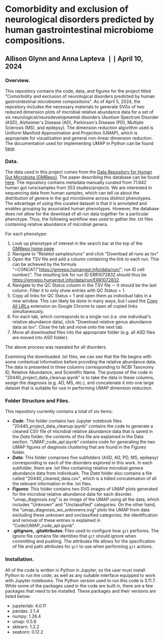 # Comorbidity and exclusion of neurological disorders predicted by human gastrointestinal microbiome compositions.
## Allison Glynn and Anna Lapteva  $\text{ }\mid\mid\text{ }$   April 10, 2024

### Overview.
This repository contains the code, data, and figures for the project titled "Comorbidity and exclusion of neurological disorders predicted by human gastrointestinal microbiome compositions". As of April 5, 2024, the repository includes the necessary materials to generate SVGs of two reduced dimension plots of microbial relative abundance data for a set of six neurological/neurodevelopmental disorders (Austism Spectrum Disorder (ASD), Alzheimer's Disease (AD), Parkinson's Disease (PD), Multiple Sclerosis (MS), and epilepsy). The dimension reduction algorithm used is Uniform Manifold Approximation and Projection (UMAP), which is appropriate for visualization and general non-linear dimension reduction. The documentation used for implementing UMAP in Python can be found [here](https://umap-learn.readthedocs.io/en/latest/index.html).

### Data.
The data used in this project comes from the [Data Repository for Human Gut Microbiota (GMRepo)](https://gmrepo.humangut.info/home). The paper describing this database can be found [here](https://academic.oup.com/nar/article/50/D1/D777/6426060?login=true). The repository contains metadata manually curated from 71.642 human gut runs/samples from 353 studies/projects. We are interested in sequencing data from human samples, which can tell us about the distribution of genera in the gut microbiome across distinct phenotypes. The advantage of using this curated dataset is that it is annotated and enables grouping by associated human phenotypes. However, the database does not allow for the download of all run data together for a particular phenotype. Thus, the following workflow was used to gather the .txt files containing relative abundance of microbial genera. 

For each phenotype:
1. Look up phenotype of interest in the search bar at the top of the [GMRepo home page](https://gmrepo.humangut.info/home).
2. Navigate to "Related samples/runs" and click "Download all runs as tsv"
3. Open the TSV file and add a column containing the link to each run. This can be achieved by the formula "=CONCAT("https://gmrepo.humangut.info/data/run/", run ID cell number)". The resulting link for run ID ERR1072832 should thus be https://gmrepo.humangut.info/data/run/ERR1072832.
4. Navigate to the QC Status column in the TSV file -- it should be the last column. Filter it to only show entries with QC Status = 1.
5. Copy all links for QC Status = 1 and open them as individual tabs in a new window. This can likely be done in many ways, but I used the [Copy All URLs](https://chromewebstore.google.com/detail/copy-all-urls/djdmadneanknadilpjiknlnanaolmbfk) extension on Google Chrome to open all copied links simultaneously.
6. For each tab, which corresponds to a single run (i.e. one individual's relative abundance data), click "Download relative genus abundance data as tsv". Close the tab and move onto the next tab.
7. Move all downloaded files into the appropriate folder (e.g. all ASD files are moved into ASD folder).

The above process was repeated for all disorders. 

Examining the downloaded .txt files, we can see that the file begins with some contextual information before providing the relative abundance data. The data is presented in three columns corresponding to NCBI Taxonomy ID, Relative Abundance, and Scientific Name. The purpose of the code in "20440_project_data_cleanup.ipynb" is to take the data in these columns, assign the diagnosis (e.g. AD, MS, etc.), and concatenate it into one large dataset that is suitable for use in performing UMAP dimension reduction.

### Folder Structure and Files.
This repository currently contains a total of six items:
- ***Code***: This folder contains two Jupyter notebook files. "20440_project_data_cleanup.ipynb" contains the code to generate a cleaned CSV file of microbial relative abundance data that is saved in the *Data* folder; the contents of this file are explained in the Data section. "UMAP_code_apl.ipynb" contains code for generating the two UMAP figures of diagnosis clustering that are found in the *Figures* folder.
- ***Data***: This folder comprises five subfolders (ASD, AD, PD, MS, epilepsy) corresponding to each of the disorders explored in this work. In each subfolder, there are .txt files containing relative microbial genera abundance data from individuals. The *Data* folder also contains a file called "20440_cleaned_data.csv", which is a tidied concatenation of all the relevant information in the .txt files.
- ***Figures***: This folder contains two SVG images of UMAP plots generated for the microbial relative abundance data for each disorder. "umap_diagnosis.svg" is an image of the UMAP using all the data, which includes "Unknown" and "Unclassified" categories. On the other hand, the "umap_diagnosis_wo_unknowns.svg" plots the UMAP from data excluding these unknown and unclassified categories; the identification and removal of these entries is explained in "Code/UMAP_code_apl.ipynb".
- **.gitignore, .gitattributes**: Files used to configure how `git` performs. The ignore file contains file identities that `git` should ignore when committing and pushing. The attributes file allows for the specification of file and path attributes for `git` to use when performing `git` actions.

### Installation.
All of the code is written in Python in Jupyter, so the user must install Python to run the code, as well as any suitable interface equipped to work with Jupyter notebooks. The Python version used to run this code is 3.11.7. While some of the packages used in the code are built in, there are a few packages that need to be installed. These packages and their versions are listed below:
- jupyterlab: 4.0.11
- pandas: 2.1.4
- numpy: 1.26.4
- umap: 0.5.6
- sklearn: 1.2.2
- seaborn: 0.12.2